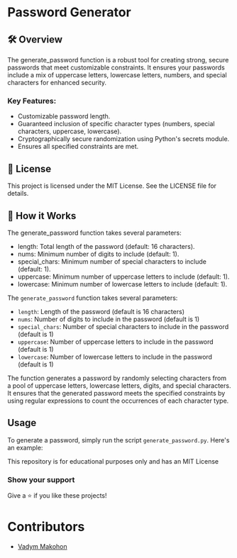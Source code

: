 # Password Generator

## 🛠️ Overview
The generate_password function is a robust tool for creating strong, secure passwords that meet customizable constraints. It ensures your passwords include a mix of uppercase letters, lowercase letters, numbers, and special characters for enhanced security.

### Key Features:
- Customizable password length.
- Guaranteed inclusion of specific character types (numbers, special characters, uppercase, lowercase).
- Cryptographically secure randomization using Python's secrets module.
- Ensures all specified constraints are met.

## 📜 License
This project is licensed under the MIT License. See the LICENSE file for details.

## 🔧 How it Works
The generate_password function takes several parameters:

- length: Total length of the password (default: 16 characters).
- nums: Minimum number of digits to include (default: 1).
- special_chars: Minimum number of special characters to include (default: 1).
- uppercase: Minimum number of uppercase letters to include (default: 1).
- lowercase: Minimum number of lowercase letters to include (default: 1).

The `generate_password` function takes several parameters:

- `length`: Length of the password (default is 16 characters)
- `nums`: Number of digits to include in the password (default is 1)
- `special_chars`: Number of special characters to include in the password (default is 1)
- `uppercase`: Number of uppercase letters to include in the password (default is 1)
- `lowercase`: Number of lowercase letters to include in the password (default is 1)

The function generates a password by randomly selecting characters from a pool of uppercase letters, lowercase letters, digits, and special characters. It ensures that the generated password meets the specified constraints by using regular expressions to count the occurrences of each character type.

## Usage

To generate a password, simply run the script `generate_password.py`. Here's an example:


This repository is for educational purposes only and has an MIT License

### Show your support

Give a ⭐ if you like these projects!
# Contributors
- [Vadym Makohon](https://github.com/VadymMakohon)
